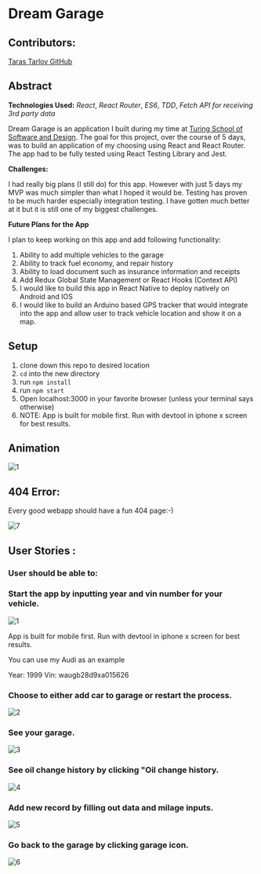 # Dream Garage

## Contributors:
[Taras Tarlov GitHub](https://github.com/ttarlov)

## Abstract

**Technologies Used:**
*React*, *React Router*, *ES6*, *TDD*, *Fetch API for receiving 3rd party data*

Dream Garage is an application I built during my time at [Turing School of Software and Design](http://turing.io). The goal for this project, over the course of 5 days, was to build an application of my choosing using React and React Router. The app had to be fully tested using React Testing Library and Jest. 

**Challenges:**

I had really big plans (I still do) for this app. However with just 5 days my MVP was much simpler than what I hoped it would be. Testing has proven to be much harder especially integration testing. I have gotten much better at it but it is still one of my biggest challenges. 


**Future Plans for the App** 

I plan to keep working on this app and add following functionality:

1. Ability to add multiple vehicles to the garage
2. Ability to track fuel economy, and repair history
3. Ability to load document such as insurance information and receipts
4. Add Redux Global State Management or React Hooks (Context API)
5. I would like to build this app in React Native to deploy natively on Android and IOS
6. I would like to build an Arduino based GPS tracker that would integrate into the app 
and allow user to track vehicle location and show it on a map. 

## Setup
1. clone down this repo to desired location
2. `cd` into the new directory
3. run `npm install`
4. run `npm start`
5. Open localhost:3000 in your favorite browser (unless your terminal says otherwise)
6. NOTE: App is built for mobile first. Run with devtool in iphone x screen for best results. 

## Animation 
![1](./src/screenshots/dream-garage-v2.gif)

## 404 Error: 
 Every good webapp should have a fun 404 page:-)

![7](./src/screenshots/404-page.png)

## User Stories :

### User should be able to:

### Start the app by inputting year and vin number for your vehicle.

![1](./src/screenshots/login-page.png)

App is built for mobile first. Run with devtool in iphone x screen for best results. 
 
You can use my Audi as an example 

Year: 1999
Vin: waugb28d9xa015626

### Choose to either add car to garage or restart the process.

![2](./src/screenshots/potential-car.png)

### See your garage. 

![3](./src/screenshots/garage.png)

### See oil change history by clicking "Oil change history. 

![4](./src/screenshots/oilChange-history.png)

### Add new record by filling out data and milage inputs.

![5](./src/screenshots/oilchage-history.png)

### Go back to the garage by clicking garage icon.

![6](./src/screenshots/garage-icon.png)


